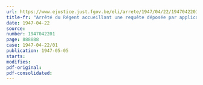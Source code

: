 ```yaml
---
url: https://www.ejustice.just.fgov.be/eli/arrete/1947/04/22/1947042201/justel
title-fr: "Arrêté du Régent accueillant une requête déposée par application de l'arrêté royal du 13 janvier 1935, permettant l'institution d'une règlementation économique de la production et de la distribution"
date: 1947-04-22
source:
number: 1947042201
page: 888888
case: 1947-04-22/01
publication: 1947-05-05
starts:
modifies:
pdf-original:
pdf-consolidated:
---
```


